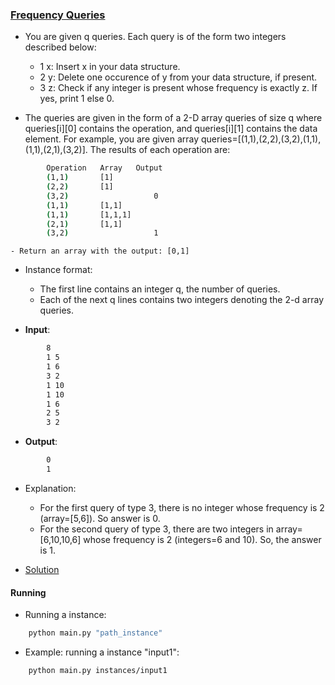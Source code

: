 ### [Frequency Queries](https://www.hackerrank.com/challenges/frequency-queries/problem)
- You are given q queries. Each query is of the form two integers described below:
    - 1 x: Insert x in your data structure.
    - 2 y: Delete one occurence of y from your data structure, if present.
    - 3 z: Check if any integer is present whose frequency is exactly z. If yes, print 1 else 0.

- The queries are given in the form of a 2-D array queries of size q where queries[i][0] contains the operation, and queries[i][1] contains the data element. For example, you are given array queries=[(1,1),(2,2),(3,2),(1,1),(1,1),(2,1),(3,2)]. The results of each operation are:

````bash
        Operation   Array   Output
        (1,1)       [1]
        (2,2)       [1]
        (3,2)                   0
        (1,1)       [1,1]
        (1,1)       [1,1,1]
        (2,1)       [1,1]
        (3,2)                   1
````
    - Return an array with the output: [0,1]

- Instance format:
    - The first line contains an integer q, the number of queries.
    - Each of the next q lines contains two integers denoting the 2-d array queries.

- **Input**:
````bash
        8
        1 5
        1 6
        3 2
        1 10
        1 10
        1 6
        2 5
        3 2
````

- **Output**:
````bash
        0
        1
````

- Explanation:
    - For the first query of type 3, there is no integer whose frequency is 2 (array=[5,6]). So answer is 0.
    - For the second query of type 3, there are two integers in array=[6,10,10,6] whose frequency is 2 (integers=6 and 10). So, the answer is 1.

- [Solution](main.py)

#### Running
- Running a instance:
````bash
    python main.py "path_instance"
````

- Example: running a instance "input1":
````bash
    python main.py instances/input1
````
